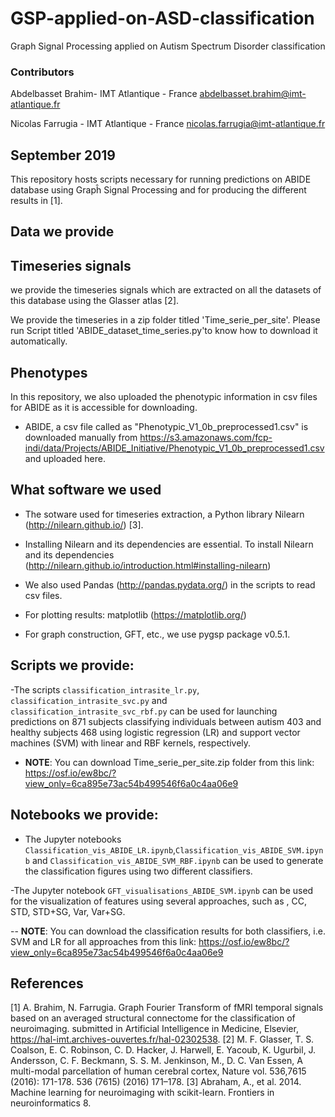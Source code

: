 # GSP-applied-on-ASD-classification
Graph Signal Processing applied on Autism Spectrum Disorder classification

### Contributors

Abdelbasset Brahim- IMT Atlantique - France 
abdelbasset.brahim@imt-atlantique.fr

Nicolas Farrugia - IMT Atlantique - France 
nicolas.farrugia@imt-atlantique.fr 

September 2019
---------------


This repository hosts scripts necessary for running predictions on ABIDE database using Grapĥ Signal Processing and for producing the different results in [1].


Data we provide
---------------

Timeseries signals
---------------

we provide the timeseries signals which are extracted on all the datasets of this database using the Glasser atlas [2].

We provide the timeseries in a zip folder titled 'Time_serie_per_site'. Please run Script titled 'ABIDE_dataset_time_series.py'to know how to download it automatically.

Phenotypes 
---------------

In this repository, we also uploaded the phenotypic information in csv files for ABIDE  as it is accessible for downloading.

- ABIDE, a csv file called as "Phenotypic_V1_0b_preprocessed1.csv" is downloaded manually from https://s3.amazonaws.com/fcp-indi/data/Projects/ABIDE_Initiative/Phenotypic_V1_0b_preprocessed1.csv and uploaded here.

What software we used
----------------------
- The sotware used for timeseries extraction, a Python library Nilearn (http://nilearn.github.io/) [3]. 

- Installing Nilearn and its dependencies are essential. To install Nilearn and its dependencies (http://nilearn.github.io/introduction.html#installing-nilearn) 

- We also used Pandas (http://pandas.pydata.org/) in the scripts to read csv files.

- For plotting results: matplotlib (https://matplotlib.org/)

- For graph construction, GFT, etc., we use pygsp package v0.5.1.

Scripts we provide: 
-------------------------------------------------------------------------------

-The scripts ``classification_intrasite_lr.py``,  ``classification_intrasite_svc.py`` and  ``classification_intrasite_svc_rbf.py`` can be used for launching predictions on 871 subjects classifying individuals between autism 403 and healthy subjects 468 using logistic regression (LR) and support vector machines (SVM) with linear and RBF kernels, respectively.
- **NOTE**: You can download Time_serie_per_site.zip folder from this link: https://osf.io/ew8bc/?view_only=6ca895e73ac54b499546f6a0c4aa06e9

Notebooks we provide: 
-------------------------------------------------------------------------------
- The Jupyter notebooks ``Classification_vis_ABIDE_LR.ipynb``,``Classification_vis_ABIDE_SVM.ipynb`` and ``Classification_vis_ABIDE_SVM_RBF.ipynb`` can be used to generate the classification figures using two different classifiers.

-The Jupyter notebook ``GFT_visualisations_ABIDE_SVM.ipynb`` can be used for the visualization of features using several approaches, such as , CC, STD, STD+SG, Var, Var+SG.

-- **NOTE**: You can download the classification results for both classifiers, i.e. SVM and LR for all approaches from this link: https://osf.io/ew8bc/?view_only=6ca895e73ac54b499546f6a0c4aa06e9

References
---------------
[1] A. Brahim, N. Farrugia. Graph Fourier Transform of fMRI temporal signals based on an averaged structural connectome for the classification of neuroimaging. submitted in Artificial Intelligence in Medicine, Elsevier,  https://hal-imt.archives-ouvertes.fr/hal-02302538.
[2] M. F. Glasser, T. S. Coalson, E. C. Robinson, C. D. Hacker, J. Harwell, E. Yacoub, K. Ugurbil, J. Andersson, C. F. Beckmann, S. S. M. Jenkinson, M., D. C. Van Essen, A multi-modal parcellation of human cerebral cortex, Nature vol. 536,7615 (2016): 171-178. 536 (7615) (2016) 171–178.
[3] Abraham, A., et al. 2014. Machine learning for neuroimaging with scikit-learn. Frontiers in neuroinformatics 8.
